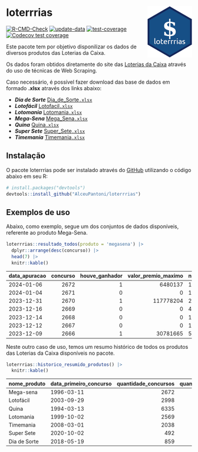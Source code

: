 
<!-- README.md is generated from README.Rmd. Please edit that file -->

# loterrrias <img src="man/figures/logo.png" align="right" height="139" />

<!-- badges: start -->

[![R-CMD-Check](https://github.com/AlceuPantoni/loterrrias/actions/workflows/R-CMD-check.yaml/badge.svg?branch=main)](https://github.com/AlceuPantoni/loterrrias/actions/workflows/R-CMD-check.yaml)
[![update-data](https://github.com/AlceuPantoni/loterrrias/actions/workflows/update-data.yaml/badge.svg)](https://github.com/AlceuPantoni/loterrrias/actions/workflows/update-data.yaml)
[![test-coverage](https://github.com/AlceuPantoni/loterrrias/actions/workflows/test-coverage.yaml/badge.svg?branch=main)](https://github.com/AlceuPantoni/loterrrias/actions/workflows/test-coverage.yaml)
[![Codecov test
coverage](https://codecov.io/gh/AlceuPantoni/loterrrias/branch/main/graph/badge.svg)](https://codecov.io/gh/AlceuPantoni/loterrrias?branch=main)
<!-- badges: end -->

Este pacote tem por objetivo disponilizar os dados de diversos produtos
das Loterias da Caixa.

Os dados foram obtidos diretamente do site das [Loterias da
Caixa](https://loterias.caixa.gov.br/Paginas/default.aspx) através do
uso de técnicas de Web Scraping.

Caso necessário, é possível fazer download das base de dados em formado
**.xlsx** através dos links abaixo:

  - ***Dia de Sorte***
    [Dia\_de\_Sorte`.xlsx`](https://raw.githubusercontent.com/AlceuPantoni/loterrrias/main/data-raw/resultados_diadesorte.xlsx)
  - ***Lotofácil***
    [Lotofacil`.xlsx`](https://raw.githubusercontent.com/AlceuPantoni/loterrrias/main/data-raw/resultados_lotofacil.xlsx)
  - ***Lotomania***
    [Lotomania`.xlsx`](https://raw.githubusercontent.com/AlceuPantoni/loterrrias/main/data-raw/resultados_lotomania.xlsx)
  - ***Mega-Sena***
    [Mega\_Sena`.xlsx`](https://raw.githubusercontent.com/AlceuPantoni/loterrrias/main/data-raw/resultados_megasena.xlsx)
  - ***Quina***
    [Quina`.xlsx`](https://raw.githubusercontent.com/AlceuPantoni/loterrrias/main/data-raw/resultados_quina.xlsx)
  - ***Super Sete***
    [Super\_Sete`.xlsx`](https://raw.githubusercontent.com/AlceuPantoni/loterrrias/main/data-raw/resultados_supersete.xlsx)
  - ***Timemania***
    [Timemania`.xlsx`](https://raw.githubusercontent.com/AlceuPantoni/loterrrias/main/data-raw/resultados_timemania.xlsx)

## Instalação

O pacote loterrrias pode ser instalado através do
[GitHub](https://github.com/) utilizando o código abaixo em seu R:

``` r
# install.packages("devtools")
devtools::install_github("AlceuPantoni/loterrrias")
```

## Exemplos de uso

Abaixo, como exemplo, segue um dos conjuntos de dados disponíveis,
referente ao produto Mega-Sena.

``` r
loterrrias::resultado_todos(produto = 'megasena') |> 
  dplyr::arrange(desc(concurso)) |> 
  head(7) |> 
  knitr::kable()
```

| data\_apuracao | concurso | houve\_ganhador | valor\_premio\_maximo | numeros\_sorteados | num\_1 | num\_2 | num\_3 | num\_4 | num\_5 | num\_6 |
| :------------- | -------: | --------------: | --------------------: | :----------------- | -----: | -----: | -----: | -----: | -----: | -----: |
| 2024-01-06     |     2672 |               1 |               6480137 | 10;13;20;40;43;56  |     10 |     13 |     20 |     40 |     43 |     56 |
| 2024-01-04     |     2671 |               0 |                     0 | 16;19;43;53;57;58  |     16 |     19 |     43 |     53 |     57 |     58 |
| 2023-12-31     |     2670 |               1 |             117778204 | 21;24;33;41;48;56  |     21 |     24 |     33 |     41 |     48 |     56 |
| 2023-12-16     |     2669 |               0 |                     0 | 4;7;16;35;46;54    |      4 |      7 |     16 |     35 |     46 |     54 |
| 2023-12-14     |     2668 |               0 |                     0 | 1;27;30;41;46;57   |      1 |     27 |     30 |     41 |     46 |     57 |
| 2023-12-12     |     2667 |               0 |                     0 | 1;4;8;21;46;51     |      1 |      4 |      8 |     21 |     46 |     51 |
| 2023-12-09     |     2666 |               1 |              30781665 | 5;25;29;30;43;47   |      5 |     25 |     29 |     30 |     43 |     47 |

Neste outro caso de uso, temos um resumo histórico de todos os produtos
das Loterias da Caixa disponíveis no pacote.

``` r
loterrrias::historico_resumido_produtos() |> 
  knitr::kable()
```

| nome\_produto | data\_primeiro\_concurso | quantidade\_concursos | quantidade\_concursos\_com\_ganhador | percentual\_com\_ganhador | media\_premiacao | maior\_premio | menor\_premio | total\_dezenas\_sorteadas | numero\_mais\_sorteado | numero\_menos\_sorteado |
| :------------ | :----------------------- | --------------------: | -----------------------------------: | ------------------------: | ---------------: | ------------: | ------------: | ------------------------: | ---------------------: | ----------------------: |
| Mega-sena     | 1996-03-11               |                  2672 |                                  605 |                      0.23 |       24078562.3 |     289420865 |     348732.75 |                     16032 |                     10 |                      26 |
| Lotofácil     | 2003-09-29               |                  2998 |                                 2674 |                      0.89 |         926592.6 |       8252873 |      10712.22 |                     44970 |                     20 |                      16 |
| Quina         | 1994-03-13               |                  6335 |                                 2535 |                      0.40 |        3360193.4 |     579215957 |      14230.37 |                     31675 |                      4 |                       3 |
| Lotomania     | 1999-10-02               |                  2569 |                                  670 |                      0.26 |        2368472.5 |      37261930 |     109348.66 |                     51380 |                     47 |                      96 |
| Timemania     | 2008-03-01               |                  2038 |                                   73 |                      0.04 |       26295353.9 |     818652938 |     164711.44 |                     14266 |                     20 |                      53 |
| Super Sete    | 2020-10-02               |                   492 |                                   21 |                      0.04 |        3390765.6 |      10146164 |     124747.77 |                      3444 |                      9 |                       8 |
| Dia de Sorte  | 2018-05-19               |                   859 |                                  278 |                      0.32 |         818235.6 |       4872572 |      59101.35 |                      6013 |                     10 |                       1 |
